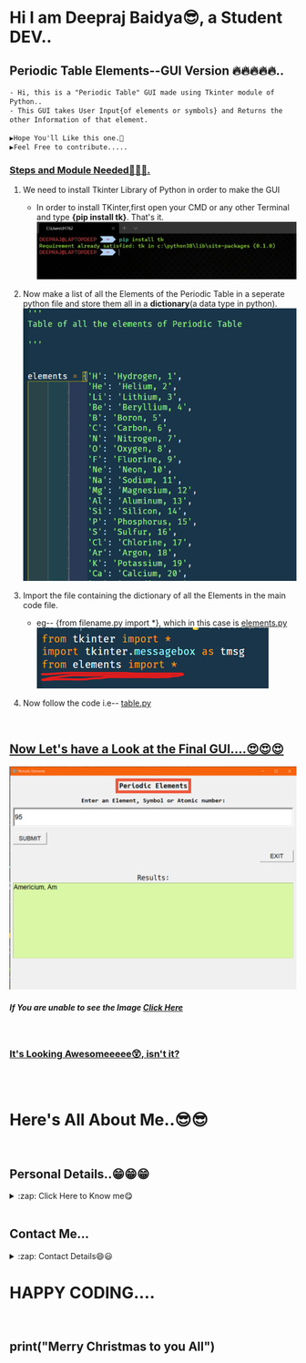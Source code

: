 # Hi I am Deepraj Baidya😎, a Student DEV..

## Periodic Table Elements--GUI Version 🔥🔥🔥🔥🔥..

    - Hi, this is a "Periodic Table" GUI made using Tkinter module of Python..
    - This GUI takes User Input{of elements or symbols} and Returns the other Information of that element.
    
    ▶Hope You'll Like this one.🥰
    ▶Feel Free to contribute.....

### <u>Steps and Module Needed🤩🤩🤩.</u>
  
  1. We need to install Tkinter Library of Python in order to make the GUI
      - In order to install TKinter,first open your CMD or any other Terminal and type **{pip install tk}**. That's it.
        <img src="ter.png">
  2. Now make a list of all the Elements of the Periodic Table in a seperate python file and store them all in a **dictionary**(a data type in python).
        <img src="tableElem.png">

  3. Import the file containing the dictionary of all the     Elements in the main code file.
      - eg-- {from filename.py import *}, which in this case is [elements.py](elements.py)
        <img src="2.png">

  4. Now follow the code i.e-- [table.py](table.py)
<br>

## <u>Now Let's have a Look at the Final GUI....**😍😍😍**</u>

<img src="PeriodicGUI.png">
<br>

##### If You are unable to see the Image [Click Here](PeriodicGUI.png)
<br>

### <u>It's Looking Awesomeeeee😲, isn't it?</u>
<br>
</br>

# Here's All About Me..😎😎
<br>


## Personal Details..😁😁😁
<details>
  <summary>:zap: Click Here to Know me😋</summary>

<!-- Little About Me-->
- 🌱 I’m currently learning everything 🤣
- 👯 I’m looking to collaborate with other Student Dev's
- 🥅 2021 Goals: Contribute more to Open Source projects
- ⚡ Fun fact: I love to play Football
</details>
<br>

## Contact Me...
<details>
    <summary>:zap: Contact Details😄😃</summary>

My Github: [GitHub](https://github.com/deepraj02)
<br>
Instagram: [Instagram](https://www.instagram.com/deeprajbaidya02/?hl=en)
<br>
Website: [Hi,I am Deepraj](https://sites.google.com/view/deeprajbaidya)
<br>
Email: deeprajbaidya06@gmail.com
</details>

# HAPPY CODING....
<br>

## print("Merry Christmas to you All")

